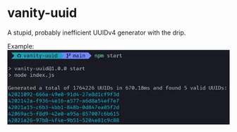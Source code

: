 # vanity-uuid

A stupid, probably inefficient UUIDv4 generator with the drip.

Example:  
![](example.webp)
